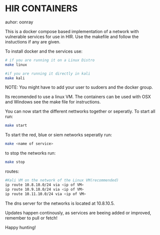 HIR CONTAINERS
===============
auhor: oonray

This is a docker compose based implementation of a network with vulnerable services for use in HIR.
Use the makefile and follow the instuctions if any are given.

To install docker and the services use:
```bash
# if you are running it on a Linux Distro
make linux

#if you are running it directly in kali
make kali

```
NOTE: You might have to add your user to sudoers and the docker group.

Its recomended to use a linux VM.
The containers can be used with OSX and Windows see the make file for instructions.

You can now start the different nettworks together or seperatly.
To start all run:
```bash
make start
```

To start the red, blue or siem networks seperatly run:
```bash
make <name of service>
```

to stop the networks run:
```bash
make stop
```

routes:
```bash
#Kali VM on the network of the Linux VM(recommended)
ip route 10.8.10.0/24 via <ip of VM> 
ip route 10.9.10.0/24 via <ip of VM> 
ip route 10.11.10.0/24 via <ip of VM>
```

The dns server for the networks is located at 10.8.10.5.

Updates happen continously, as services are beeing added or improved, remember to pull or fetch!

Happy hunting!
